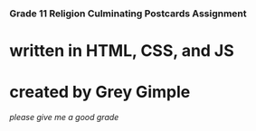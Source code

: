### Grade 11 Religion Culminating Postcards Assignment

# written in HTML, CSS, and JS

# created by Grey Gimple

*please give me a good grade*